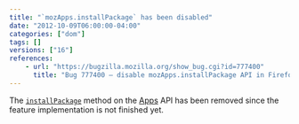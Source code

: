 ```yaml
---
title: "`mozApps.installPackage` has been disabled"
date: "2012-10-09T06:00:00-04:00"
categories: ["dom"]
tags: []
versions: ["16"]
references:
    - url: "https://bugzilla.mozilla.org/show_bug.cgi?id=777400"
      title: "Bug 777400 – disable mozApps.installPackage API in Firefox for Desktop and Android"
---
```

The [`installPackage`](https://developer.mozilla.org/docs/Web/API/DOMApplicationsRegistry/installPackage) method on the [Apps](https://developer.mozilla.org/docs/Web/API/DOMApplicationsRegistry) API has been removed since the feature implementation is not finished yet.
